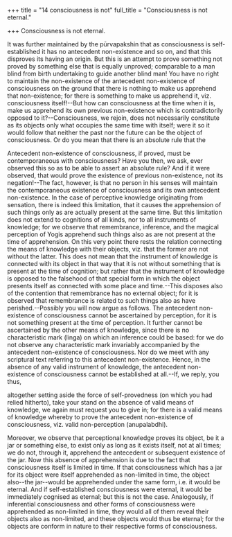 +++
title = "14 consciousness is not"
full_title = "Consciousness is not eternal."

+++
Consciousness is not eternal.

It was further maintained by the pūrvapakshin that as consciousness is self-established it has no antecedent non-existence and so on, and that this disproves its having an origin. But this is an attempt to prove something not proved by something else that is equally unproved; comparable to a man blind from birth undertaking to guide another blind man! You have no right to maintain the non-existence of the antecedent non-existence of consciousness on the ground that there is nothing to make us apprehend that non-existence; for there is something to make us apprehend it, viz. consciousness itself!--But how can consciousness at the time when it is, make us apprehend its own previous non-existence which is contradictorily opposed to it?--Consciousness, we rejoin, does not necessarily constitute as its objects only what occupies the same time with itself; were it so it would follow that neither the past nor the future can be the object of consciousness. Or do you mean that there is an absolute rule that the

Antecedent non-existence of consciousness, if proved, must be contemporaneous with consciousness? Have you then, we ask, ever observed this so as to be able to assert an absolute rule? And if it were observed, that would prove the existence of previous non-existence, not its negation!--The fact, however, is that no person in his senses will maintain the contemporaneous existence of consciousness and its own antecedent non-existence. In the case of perceptive knowledge originating from sensation, there is indeed this limitation, that it causes the apprehension of such things only as are actually present at the same time. But this limitation does not extend to cognitions of all kinds, nor to all instruments of knowledge; for we observe that remembrance, inference, and the magical perception of Yogis apprehend such things also as are not present at the time of apprehension. On this very point there rests the relation connecting the means of knowledge with their objects, viz. that the former are not without the latter. This does not mean that the instrument of knowledge is connected with its object in that way that it is not without something that is present at the time of cognition; but rather that the instrument of knowledge is opposed to the falsehood of that special form in which the object presents itself as connected with some place and time.--This disposes also of the contention that remembrance has no external object; for it is observed that remembrance is related to such things also as have perished.--Possibly you will now argue as follows. The antecedent non-existence of consciousness cannot be ascertained by perception, for it is not something present at the time of perception. It further cannot be ascertained by the other means of knowledge, since there is no characteristic mark (linga) on which an inference could be based: for we do not observe any characteristic mark invariably accompanied by the antecedent non-existence of consciousness. Nor do we meet with any scriptural text referring to this antecedent non-existence. Hence, in the absence of any valid instrument of knowledge, the antecedent non-existence of consciousness cannot be established at all.--If, we reply, you thus,

altogether setting aside the force of self-provedness (on which you had relied hitherto), take your stand on the absence of valid means of knowledge, we again must request you to give in; for there is a valid means of knowledge whereby to prove the antecedent non-existence of consciousness, viz. valid non-perception (anupalabdhi).

Moreover, we observe that perceptional knowledge proves its object, be it a jar or something else, to exist only as long as it exists itself, not at all times; we do not, through it, apprehend the antecedent or subsequent existence of the jar. Now this absence of apprehension is due to the fact that consciousness itself is limited in time. If that consciousness which has a jar for its object were itself apprehended as non-limited in time, the object also--the jar--would be apprehended under the same form, i.e. it would be eternal. And if self-established consciousness were eternal, it would be immediately cognised as eternal; but this is not the case. Analogously, if inferential consciousness and other forms of consciousness were apprehended as non-limited in time, they would all of them reveal their objects also as non-limited, and these objects would thus be eternal; for the objects are conform in nature to their respective forms of consciousness.

